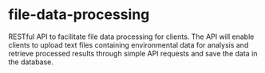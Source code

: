 # file-data-processing
RESTful API to facilitate file data processing for clients. The API will enable clients to upload text files containing environmental data for analysis and retrieve processed results through simple API requests and save the data in the database.
